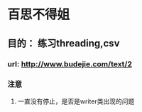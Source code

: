 # 百思不得姐 

## 目的： 练习threading,csv

### url: http://www.budejie.com/text/2

### 注意

1. 一直没有停止，是否是writer类出现的问题